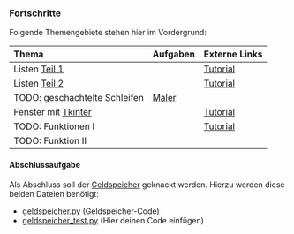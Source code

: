 ### Fortschritte

Folgende Themengebiete stehen hier im Vordergrund:

| Thema								| Aufgaben				| Externe Links		    |
| :----								| :-------				| :------------		    |
| Listen [Teil 1][listen_1]			|						| [Tutorial][li_tut]    |
| Listen [Teil 2][listen_2]		 	|						| [Tutorial][li2_tut]	|
| TODO: geschachtelte Schleifen		| [Maler][maler] 		| 					    |
| Fenster mit [Tkinter][tk]			|						| [Tutorial][tk_tut]	|
| TODO: Funktionen I				|						| [Tutorial][funk_tut]  |
| TODO: Funktion II					|						| 					    |


#### Abschlussaufgabe
Als Abschluss soll der [Geldspeicher][gs] geknackt werden. Hierzu werden diese beiden Dateien benötigt:
- [geldspeicher.py][gs_code] (Geldspeicher-Code)
- [geldspeicher_test.py][gs_test] (Hier deinen Code einfügen)


[listen_1]: https://github.com/coderdojoka/Materialien/raw/master/Python/Fortschritte/Tutorials/Listen/Listen.pdf
[listen_2]: https://github.com/coderdojoka/Materialien/raw/master/Python/Fortschritte/Tutorials/Listen/Listen_2.pdf

[tk]: https://github.com/coderdojoka/Materialien/raw/master/Python/Fortschritte/Tutorials/tkinter/tk.pdf
[maler]: https://github.com/coderdojoka/Materialien/raw/master/Python/Fortschritte/Aufgaben/maler.pdf
[gs]: https://github.com/coderdojoka/Materialien/raw/master/Python/Fortschritte/Geldspeicher/geldspeicher.pdf
[gs_code]: https://github.com/coderdojoka/Materialien/raw/master/Python/Fortschritte/Geldspeicher/geldspeicher.py
[gs_test]: https://github.com/coderdojoka/Materialien/raw/master/Python/Fortschritte/Geldspeicher/geldspeicher_test.py

[tk_tut]: http://www.python-kurs.eu/python_tkinter.php
[li_tut]: http://www.python-kurs.eu/python3_sequentielle_datentypen.php
[li2_tut]: http://www.python-kurs.eu/python3_listen.php
[funk_tut]: http://www.python-kurs.eu/python3_funktionen.php
